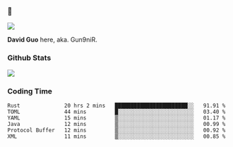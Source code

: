 ### 👋

![](https://komarev.com/ghpvc/?username=Gun9niR&label=Total+Views)

**David Guo** here, aka. Gun9niR.

### Github Stats

<img src="https://github-readme-stats.vercel.app/api?username=Gun9niR&count_private=true&show_icons=true&theme=vue-dark&hide_title=true">

### Coding Time

<!--START_SECTION:waka-->

```text
Rust              20 hrs 2 mins   ███████████████████████░░   91.91 %
TOML              44 mins         █░░░░░░░░░░░░░░░░░░░░░░░░   03.40 %
YAML              15 mins         ▒░░░░░░░░░░░░░░░░░░░░░░░░   01.17 %
Java              12 mins         ▒░░░░░░░░░░░░░░░░░░░░░░░░   00.99 %
Protocol Buffer   12 mins         ▒░░░░░░░░░░░░░░░░░░░░░░░░   00.92 %
XML               11 mins         ▒░░░░░░░░░░░░░░░░░░░░░░░░   00.85 %
```

<!--END_SECTION:waka-->
